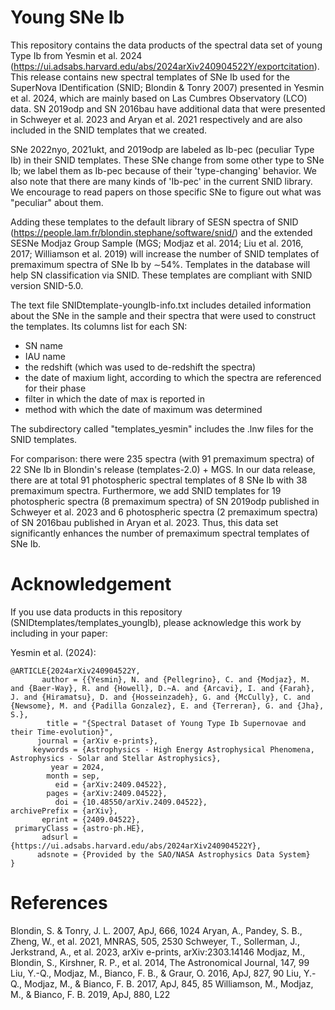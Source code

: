 # Young SNe Ib
This repository contains the data products of the spectral data set of young Type Ib from Yesmin et al. 2024 (https://ui.adsabs.harvard.edu/abs/2024arXiv240904522Y/exportcitation). This release contains new spectral templates of SNe Ib used for the SuperNova IDentification (SNID; Blondin & Tonry 2007) presented in Yesmin et al. 2024, which are mainly based on Las Cumbres Observatory (LCO) data. SN 2019odp and SN 2016bau have additional data that were presented in Schweyer et al. 2023 and Aryan et al. 2021 respectively and are also included in the SNID templates that we created.

SNe 2022nyo, 2021ukt, and 2019odp are labeled as Ib-pec (peculiar Type Ib) in their SNID templates. These SNe change from some other type to SNe Ib; we label them as Ib-pec because of their 'type-changing' behavior. We also note that there are many kinds of 'Ib-pec' in the current SNID library. We encourage to read papers on those specific SNe to figure out what was "peculiar" about them. 

Adding these templates to the default library of SESN spectra of SNID (https://people.lam.fr/blondin.stephane/software/snid/) and the extended SESNe Modjaz Group Sample (MGS; Modjaz et al. 2014; Liu et al. 2016, 2017; Williamson et al. 2019) will increase the number of SNID templates of premaximum spectra of SNe Ib by ∼54%. Templates in the database will help SN classification via SNID. These templates are compliant with SNID version SNID-5.0.

The text file SNIDtemplate-youngIb-info.txt includes detailed information about the SNe in the sample and their spectra that were used to construct the templates. Its columns list for each SN:
- SN name
- IAU name
- the redshift (which was used to de-redshift the spectra)
- the date of maxium light, according to which the spectra are referenced for their phase
- filter in which the date of max is reported in
- method with which the date of maximum was determined

The subdirectory called "templates_yesmin" includes the .lnw files for the SNID templates.

For comparison: there were 235 spectra (with 91 premaximum spectra) of 22 SNe Ib in Blondin's release (templates-2.0) + MGS. In our data release, there are at total 91 photospheric spectral templates of 8 SNe Ib with 38 premaximum spectra. Furthermore, we add SNID templates for 19 photospheric spectra (8 premaximum spectra) of SN 2019odp published in Schweyer et al. 2023 and 6 photospheric spectra (2 premaximum spectra) of SN 2016bau published in Aryan et al. 2023. Thus, this data set significantly enhances the number of premaximum spectral templates of SNe Ib. 

# Acknowledgement
If you use data products in this repository (SNIDtemplates/templates_youngIb), please acknowledge this work by including in your paper:

Yesmin et al. (2024):

	@ARTICLE{2024arXiv240904522Y,
	       author = {{Yesmin}, N. and {Pellegrino}, C. and {Modjaz}, M. and {Baer-Way}, R. and {Howell}, D.~A. and {Arcavi}, I. and {Farah}, J. and {Hiramatsu}, D. and {Hosseinzadeh}, G. and {McCully}, C. and {Newsome}, M. and {Padilla Gonzalez}, E. and {Terreran}, G. and {Jha}, S.},
	        title = "{Spectral Dataset of Young Type Ib Supernovae and their Time-evolution}",
	      journal = {arXiv e-prints},
	     keywords = {Astrophysics - High Energy Astrophysical Phenomena, Astrophysics - Solar and Stellar Astrophysics},
	         year = 2024,
	        month = sep,
	          eid = {arXiv:2409.04522},
	        pages = {arXiv:2409.04522},
	          doi = {10.48550/arXiv.2409.04522},
	archivePrefix = {arXiv},
	       eprint = {2409.04522},
	 primaryClass = {astro-ph.HE},
	       adsurl = {https://ui.adsabs.harvard.edu/abs/2024arXiv240904522Y},
	      adsnote = {Provided by the SAO/NASA Astrophysics Data System}
	}


# References
Blondin, S. & Tonry, J. L. 2007, ApJ, 666, 1024
Aryan, A., Pandey, S. B., Zheng, W., et al. 2021, MNRAS, 505, 2530
Schweyer, T., Sollerman, J., Jerkstrand, A., et al. 2023, arXiv e-prints, arXiv:2303.14146
Modjaz, M., Blondin, S., Kirshner, R. P., et al. 2014, The Astronomical Journal, 147, 99
Liu, Y.-Q., Modjaz, M., Bianco, F. B., & Graur, O. 2016, ApJ, 827, 90
Liu, Y.-Q., Modjaz, M., & Bianco, F. B. 2017, ApJ, 845, 85
Williamson, M., Modjaz, M., & Bianco, F. B. 2019, ApJ, 880, L22
